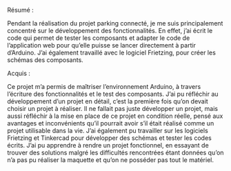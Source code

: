 Résumé :

Pendant la réalisation du projet parking connecté, je me suis principalement concentré sur le développement des fonctionnalités. En effet, j’ai écrit le code qui permet de tester les composants et adapter le code de l’application web pour qu’elle puisse se lancer directement à partir d’Arduino.  J’ai également travaillé avec le logiciel Frietzing, pour créer les schémas des composants.

Acquis :

Ce projet m’a permis de maîtriser l’environnement Arduino, à travers l’écriture des fonctionnalités et le test des composants. J’ai pu réfléchir au développement d’un projet en détail, c’est la première fois qu’on devait choisir un projet à réaliser. Il ne fallait pas juste développer un projet, mais aussi réfléchir à la mise en place de ce projet en condition réelle, pensé aux avantages et inconvénients qu’il pourrait avoir s’il était réalisé comme un projet utilisable dans la vie. J’ai également pu travailler sur les logiciels Frietzing et Tinkercad pour développer des schémas et tester les codes écrits. J’ai pu apprendre à rendre un projet fonctionnel, en essayant de trouver des solutions malgré les difficultés rencontrées étant données qu’on n’a pas pu réaliser la maquette et qu’on ne posséder pas tout le matériel.
